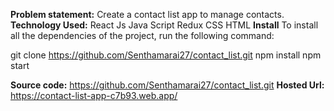 **Problem statement:**
Create a contact list app to manage contacts.
**Technology Used:**
React Js
Java Script
Redux
CSS
HTML
**Install**
To install all the dependencies of the project, run the following command:

git clone https://github.com/Senthamarai27/contact_list.git
npm install
npm start

**Source code:**
 https://github.com/Senthamarai27/contact_list.git
**Hosted Url:**
 https://contact-list-app-c7b93.web.app/
